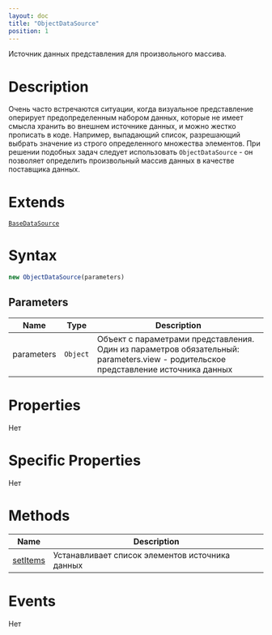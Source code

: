 ```yaml
---
layout: doc
title: "ObjectDataSource"
position: 1
---
```


Источник данных представления для произвольного массива.

# Description

Очень часто встречаются ситуации, когда визуальное представление оперирует предопределенным набором
данных, которые не имеет смысла хранить во внешнем источнике данных, и можно жестко прописать в коде.
Например, выпадающий список, разрешающий выбрать значение из строго определенного множества элементов.
При решении подобных задач следует использовать `ObjectDataSource` - он позволяет определить
произвольный массив данных в качестве поставщика данных.

# Extends

[`BaseDataSource`](../BaseDataSource/)

# Syntax

```js
new ObjectDataSource(parameters)
```

## Parameters

|Name|Type|Description|
|----|----------|---------|
|parameters|`Object`| Объект с параметрами представления. Один из параметров обязательный: parameters.view - родительское представление источника данных|

# Properties

Нет

# Specific Properties

Нет

# Methods

|Name|Description|
|----|---------|
|[setItems](ObjectDataSource.setItems/)|Устанавливает список элементов источника данных|

# Events

Нет
